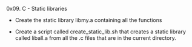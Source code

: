 0x09. C - Static libraries

* Create the static library libmy.a containing all the functions 

* Create a script called create_static_lib.sh that creates a static library called liball.a from all the .c files that are in the current directory.
